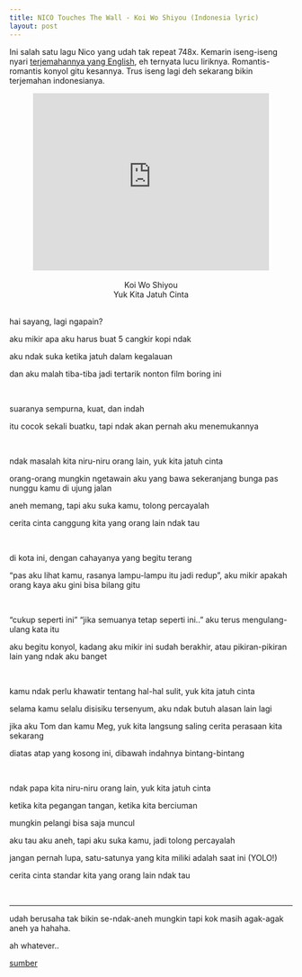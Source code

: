```yaml
---
title: NICO Touches The Wall - Koi Wo Shiyou (Indonesia lyric)
layout: post
---
```


Ini salah satu lagu Nico yang udah tak repeat 748x.
Kemarin iseng-iseng nyari [terjemahannya yang English](http://lyricstranslate.com/en/koi-wo-shiyou-%E6%81%8B%E3%82%92%E3%81%97%E3%82%88%E3%81%86-lets-fall-love.html), eh ternyata lucu liriknya. Romantis-romantis konyol gitu kesannya.
Trus iseng lagi deh sekarang bikin terjemahan indonesianya.
<br>
<center><iframe width="420" height="315" src="http://www.youtube.com/embed/AalrFLfDUdk" frameborder="0" allowfullscreen></iframe> </center>
<br>

<center>Koi Wo Shiyou</center>
<center>Yuk Kita Jatuh Cinta</center>
<br>

hai sayang, lagi ngapain?

aku mikir apa aku harus buat 5 cangkir kopi ndak

aku ndak suka ketika jatuh dalam kegalauan

dan aku malah tiba-tiba jadi tertarik nonton film boring ini

<br>

suaranya sempurna, kuat, dan indah

itu cocok sekali buatku, tapi ndak akan pernah aku menemukannya

<br>

ndak masalah kita niru-niru orang lain, yuk kita jatuh cinta

orang-orang mungkin ngetawain aku yang bawa sekeranjang bunga pas nunggu kamu di ujung jalan

aneh memang, tapi aku suka kamu, tolong percayalah

cerita cinta canggung kita yang orang lain ndak tau

<br>

di kota ini, dengan cahayanya yang begitu terang

“pas aku lihat kamu, rasanya lampu-lampu itu jadi redup”, aku mikir apakah orang kaya aku gini bisa bilang gitu

<br>

“cukup seperti ini” “jika semuanya tetap seperti ini..” aku terus mengulang-ulang kata itu

aku begitu konyol, kadang aku mikir ini sudah berakhir, atau pikiran-pikiran lain yang ndak aku banget

<br>

kamu ndak perlu khawatir tentang hal-hal sulit, yuk kita jatuh cinta

selama kamu selalu disisiku tersenyum, aku ndak butuh alasan lain lagi

jika aku Tom dan kamu Meg, yuk kita langsung saling cerita perasaan kita sekarang

diatas atap yang kosong ini, dibawah indahnya bintang-bintang

<br>

ndak papa kita niru-niru orang lain, yuk kita jatuh cinta

ketika kita pegangan tangan, ketika kita berciuman

mungkin pelangi bisa saja muncul

aku tau aku aneh, tapi aku suka kamu, jadi tolong percayalah

jangan pernah lupa, satu-satunya yang kita miliki adalah saat ini (YOLO!)

cerita cinta standar kita yang orang lain ndak tau

<br>

--------------

udah berusaha tak bikin se-ndak-aneh mungkin tapi kok masih agak-agak aneh ya hahaha. 

ah whatever..

[sumber](http://lyricstranslate.com/en/koi-wo-shiyou-%E6%81%8B%E3%82%92%E3%81%97%E3%82%88%E3%81%86-lets-fall-love.html)